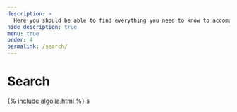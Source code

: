 ```yaml
---
description: >
  Here you should be able to find everything you need to know to accomplish the most common tasks when blogging with Hydejack.
hide_description: true
menu: true
order: 4
permalink: /search/
---
```


# Search
<script>console.log("before");</script>
<div id="search-searchbar"></div>
<div class="post-list" id="search-hits"></div>
<script>console.log("after");</script>
{% include algolia.html %}
s